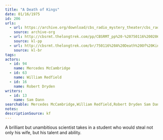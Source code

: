 ```yaml
---
title: "A Death of Kings"
date: 01/16/1975
id: 206
urls: 
  - url: https://archive.org/download/cbs_radio_mystery_theater/cbs_radio_mystery_theater-0201-0250.zip/cbs_radio_mystery_theater-0201-0250%2Fcbsrmt_0206_a_death_of_kings.mp3
    source: archive-org
  - url: http://cbsrmt.thelongtrek.com/pp/CBSRMT_pp%20-%20750116%200206%20A%20Death%20of%20Kings.mp3
    source: kl-pp
  - url: http://cbsrmt.thelongtrek.com/br/750116%20A%20Death%20Of%20Kings%20-%20WOR.mp3
    source: kl-br
tags: 
actors:  
  - id: 94
    name: Mercedes McCambridge  
  - id: 63
    name: William Redfield  
  - id: 16
    name: Robert Dryden
writers:  
  - id: 13
    name: Sam Dann
searchable: Mercedes McCambridge,William Redfield,Robert Dryden Sam Dann
notes: 
descriptionSource: kf
---
```

A brilliant but unambitious scientist takes in a student who would steal not only his wife, but his talent and ability.